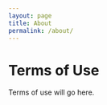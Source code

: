 ```yaml
---
layout: page
title: About
permalink: /about/
---
```


Terms of Use
============

Terms of use will go here.
